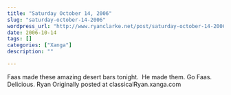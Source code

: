 ```yaml
---
title: "Saturday October 14, 2006"
slug: "saturday-october-14-2006"
wordpress_url: "http://www.ryanclarke.net/post/saturday-october-14-2006/"
date: 2006-10-14
tags: []
categories: ["Xanga"]
description: ""

---
```


Faas made these amazing desert bars tonight.  He made them. Go Faas. Delicious.
Ryan
Originally posted at classicalRyan.xanga.com
